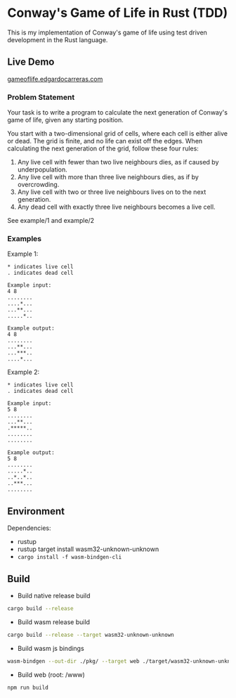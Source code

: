 # Conway's Game of Life in Rust (TDD)

This is my implementation of Conway's game of life using test driven development in the Rust language.

## Live Demo
[gameoflife.edgardocarreras.com](https://gameoflife.edgardocarreras.com)

### Problem Statement 

Your task is to write a program to calculate the next generation of Conway's game of life, given any starting position.

You start with a two-dimensional grid of cells, where each cell is either alive or dead. 
The grid is finite, and no life can exist off the edges.
When calculating the next generation of the grid, follow these four rules:

1. Any live cell with fewer than two live neighbours dies, as if caused by underpopulation.
2. Any live cell with more than three live neighbours dies, as if by overcrowding.
3. Any live cell with two or three live neighbours lives on to the next generation.
4. Any dead cell with exactly three live neighbours becomes a live cell.

See example/1 and example/2


### Examples
Example 1:
```
* indicates live cell
. indicates dead cell

Example input:
4 8
........
....*...
...**...
.....*..

Example output:
4 8
........
...**...
...***..
....*...

```

Example 2:
```
* indicates live cell
. indicates dead cell

Example input:
5 8
........
...**...
.*****..
........
........

Example output:
5 8
........
.....*..
..*..*..
..***...
........

```


## Environment

Dependencies:
- rustup
- rustup target install wasm32-unknown-unknown
- `cargo install -f wasm-bindgen-cli`


## Build

- Build native release build
```sh
cargo build --release 
```
- Build wasm release build
```sh
cargo build --release --target wasm32-unknown-unknown
```
- Build wasm js bindings
```sh 
wasm-bindgen --out-dir ./pkg/ --target web ./target/wasm32-unknown-unknown/release/game_of_life.wasm
```

- Build web (root: /www)
```shell
npm run build
```
